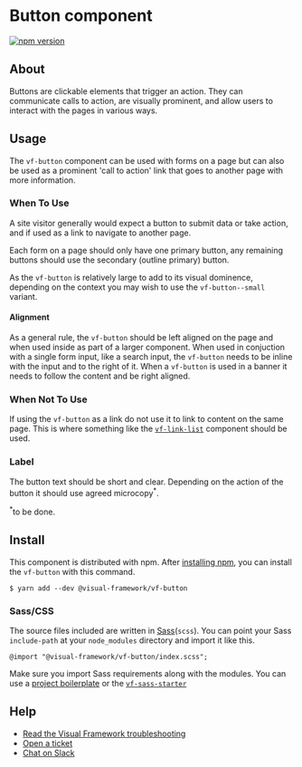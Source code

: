 # Button component

[![npm version](https://badge.fury.io/js/%40visual-framework%2Fvf-button.svg)](https://badge.fury.io/js/%40visual-framework%2Fvf-button)

## About

Buttons are clickable elements that trigger an action. They can communicate calls to action, are visually prominent, and allow users to interact with the pages in various ways.

## Usage

The `vf-button` component can be used with forms on a page but can also be used as a prominent 'call to action' link that goes to another page with more information.

### When To Use

A site visitor generally would expect a button to submit data or take action, and if used as a link to navigate to another page.

Each form on a page should only have one primary button, any remaining buttons should use the secondary (outline primary) button.

As the `vf-button` is relatively large to add to its visual dominence, depending on the context you may wish to use the `vf-button--small` variant.

#### Alignment

As a general rule, the `vf-button` should be left aligned on the page and when used inside as part of a larger component. When used in conjuction with a single form input, like a search input, the `vf-button` needs to be inline with the input and to the right of it. When a `vf-button` is used in a banner it needs to follow the content and be right aligned.

### When Not To Use

If using the `vf-button` as a link do not use it to link to content on the same page. This is where something like the <a href="/components/vf-link-list/#vf-link-list--easy">`vf-link-list`</a> component should be used.

### Label

The button text should be short and clear. Depending on the action of the button it should use agreed microcopy<sup>*</sup>.

<sup>*</sup>to be done.

## Install

This component is distributed with npm. After [installing npm](https://www.npmjs.com/get-npm), you can install the `vf-button` with this command.

```
$ yarn add --dev @visual-framework/vf-button
```

### Sass/CSS

The source files included are written in [Sass](http://sass-lang.com)(`scss`). You can point your Sass `include-path` at your `node_modules` directory and import it like this.

```
@import "@visual-framework/vf-button/index.scss";
```

Make sure you import Sass requirements along with the modules. You can use a [project boilerplate](https://stable.visual-framework.dev/building/) or the [`vf-sass-starter`](https://stable.visual-framework.dev/components/vf-sass-starter/)

## Help

- [Read the Visual Framework troubleshooting](https://stable.visual-framework.dev/troubleshooting/)
- [Open a ticket](https://github.com/visual-framework/vf-core/issues)
- [Chat on Slack](https://join.slack.com/t/visual-framework/shared_invite/enQtNDAxNzY0NDg4NTY0LWFhMjEwNGY3ZTk3NWYxNWVjOWQ1ZWE4YjViZmY1YjBkMDQxMTNlNjQ0N2ZiMTQ1ZTZiMGM4NjU5Y2E0MjM3ZGQ)
